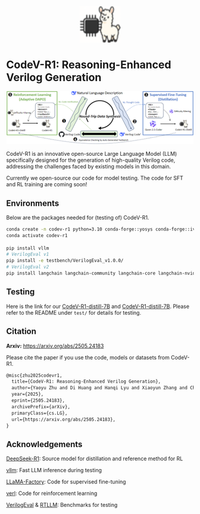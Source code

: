 <div align="center">
  <img src="./assets/logo.jpg" style="zoom:200%;" /> 
</div>

# CodeV-R1: Reasoning-Enhanced Verilog Generation

![](assets/overview.png)

CodeV-R1 is an innovative open-source Large Language Model (LLM) specifically designed for the generation of high-quality Verilog code, addressing the challenges faced by existing models in this domain.

Currently we open-source our code for model testing. The code for SFT and RL training are coming soon!

## Environments

Below are the packages needed for (testing of) CodeV-R1.

```bash
conda create -n codev-r1 python=3.10 conda-forge::yosys conda-forge::iverilog
conda activate codev-r1

pip install vllm
# VerilogEval v1
pip install -e testbench/VerilogEval_v1.0.0/
# VerilogEval v2
pip install langchain langchain-community langchain-core langchain-nvidia-ai-endpoints langchain-openai langchain-text-splitters langsmith
```

## Testing

Here is the link for our [CodeV-R1-distill-7B](https://huggingface.co/zhuyaoyu/CodeV-R1-Distill-Qwen-7B) and [CodeV-R1-distill-7B](https://huggingface.co/zhuyaoyu/CodeV-R1-Qwen-7B). Please refer to the README under `test/` for details for testing.

## Citation

**Arxiv:** https://arxiv.org/abs/2505.24183

Please cite the paper if you use the code, models or datasets from CodeV-R1.

```latex
@misc{zhu2025codevr1,
  title={CodeV-R1: Reasoning-Enhanced Verilog Generation}, 
  author={Yaoyu Zhu and Di Huang and Hanqi Lyu and Xiaoyun Zhang and Chongxiao Li and Wenxuan Shi and Yutong Wu and Jianan Mu and Jinghua Wang and Yang Zhao and Pengwei Jin and Shuyao Cheng and Shengwen Liang and Xishan Zhang and Rui Zhang and Zidong Du and Qi Guo and Xing Hu and Yunji Chen},
  year={2025},
  eprint={2505.24183},
  archivePrefix={arXiv},
  primaryClass={cs.LG},
  url={https://arxiv.org/abs/2505.24183}, 
}
```

## Acknowledgements

[DeepSeek-R1](https://github.com/deepseek-ai/DeepSeek-R1): Source model for distillation and reference method for RL

[vllm](https://github.com/vllm-project/vllm): Fast LLM inference during testing

[LLaMA-Factory](https://github.com/hiyouga/LLaMA-Factory): Code for supervised fine-tuning

[verl](https://github.com/volcengine/verl): Code for reinforcement learning

[VerilogEval](https://github.com/NVlabs/verilog-eval) & [RTLLM](https://github.com/hkust-zhiyao/RTLLM): Benchmarks for testing



